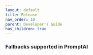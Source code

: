```yaml
---
layout: default
title: Release
nav_order: 10
parent: Developer's Guide
has_children: true
---
```



### Fallbacks supported in PromptAI